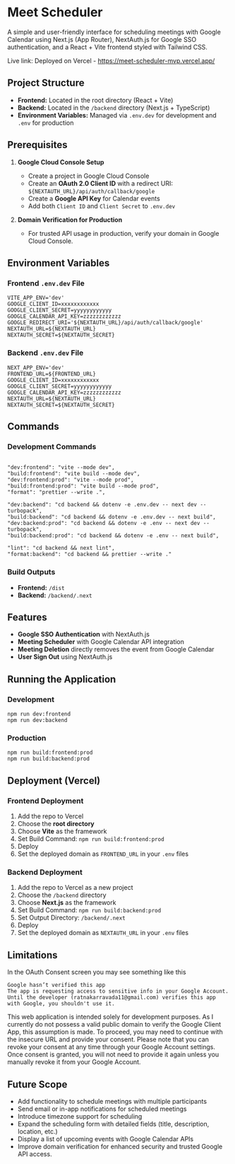 # Meet Scheduler

A simple and user-friendly interface for scheduling meetings with Google Calendar using Next.js (App Router), NextAuth.js for Google SSO authentication, and a React + Vite frontend styled with Tailwind CSS.

Live link: Deployed on Vercel - https://meet-scheduler-mvp.vercel.app/
## Project Structure

- **Frontend:** Located in the root directory (React + Vite)
- **Backend:** Located in the `/backend` directory (Next.js + TypeScript)
- **Environment Variables:** Managed via `.env.dev` for development and `.env` for production

## Prerequisites

1. **Google Cloud Console Setup**

   - Create a project in Google Cloud Console
   - Create an **OAuth 2.0 Client ID** with a redirect URI: `${NEXTAUTH_URL}/api/auth/callback/google`
   - Create a **Google API Key** for Calendar events
   - Add both `Client ID` and `Client Secret` to `.env.dev`

2. **Domain Verification for Production**
   - For trusted API usage in production, verify your domain in Google Cloud Console.

## Environment Variables

### Frontend `.env.dev` File

```
VITE_APP_ENV='dev'
GOOGLE_CLIENT_ID=xxxxxxxxxxxx
GOOGLE_CLIENT_SECRET=yyyyyyyyyyyy
GOOGLE_CALENDAR_API_KEY=zzzzzzzzzzzz
GOOGLE_REDIRECT_URI='${NEXTAUTH_URL}/api/auth/callback/google'
NEXTAUTH_URL=${NEXTAUTH_URL}
NEXTAUTH_SECRET=${NEXTAUTH_SECRET}
```

### Backend `.env.dev` File

```
NEXT_APP_ENV='dev'
FRONTEND_URL=${FRONTEND_URL}
GOOGLE_CLIENT_ID=xxxxxxxxxxxx
GOOGLE_CLIENT_SECRET=yyyyyyyyyyyy
GOOGLE_CALENDAR_API_KEY=zzzzzzzzzzzz
NEXTAUTH_URL=${NEXTAUTH_URL}
NEXTAUTH_SECRET=${NEXTAUTH_SECRET}
```

## Commands

### Development Commands

```

"dev:frontend": "vite --mode dev",
"build:frontend": "vite build --mode dev",
"dev:frontend:prod": "vite --mode prod",
"build:frontend:prod": "vite build --mode prod",
"format": "prettier --write .",

"dev:backend": "cd backend && dotenv -e .env.dev -- next dev --turbopack",
"build:backend": "cd backend && dotenv -e .env.dev -- next build",
"dev:backend:prod": "cd backend && dotenv -e .env -- next dev --turbopack",
"build:backend:prod": "cd backend && dotenv -e .env -- next build",

"lint": "cd backend && next lint",
"format:backend": "cd backend && prettier --write ."

```

### Build Outputs

- **Frontend:** `/dist`
- **Backend:** `/backend/.next`

## Features

- **Google SSO Authentication** with NextAuth.js
- **Meeting Scheduler** with Google Calendar API integration
- **Meeting Deletion** directly removes the event from Google Calendar
- **User Sign Out** using NextAuth.js

## Running the Application

### Development

```
npm run dev:frontend
npm run dev:backend
```

### Production

```
npm run build:frontend:prod
npm run build:backend:prod
```

## Deployment (Vercel)

### Frontend Deployment

1. Add the repo to Vercel
2. Choose the **root directory**
3. Choose **Vite** as the framework
4. Set Build Command: `npm run build:frontend:prod`
5. Deploy
6. Set the deployed domain as `FRONTEND_URL` in your `.env` files

### Backend Deployment

1. Add the repo to Vercel as a new project
2. Choose the `/backend` directory
3. Choose **Next.js** as the framework
4. Set Build Command: `npm run build:backend:prod`
5. Set Output Directory: `/backend/.next`
6. Deploy
7. Set the deployed domain as `NEXTAUTH_URL` in your `.env` files

## Limitations

In the OAuth Consent screen you may see something like this
```
Google hasn’t verified this app
The app is requesting access to sensitive info in your Google Account. Until the developer (ratnakarravada11@gmail.com) verifies this app with Google, you shouldn't use it.
```

This web application is intended solely for development purposes. As I currently do not possess a valid public domain to verify the Google Client App, this assumption is made. To proceed, you may need to continue with the insecure URL and provide your consent. Please note that you can revoke your consent at any time through your Google Account settings. Once consent is granted, you will not need to provide it again unless you manually revoke it from your Google Account.

## Future Scope

- Add functionality to schedule meetings with multiple participants
- Send email or in-app notifications for scheduled meetings
- Introduce timezone support for scheduling
- Expand the scheduling form with detailed fields (title, description, location, etc.)
- Display a list of upcoming events with Google Calendar APIs
- Improve domain verification for enhanced security and trusted Google API access.

